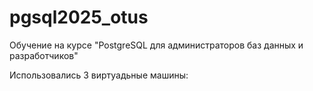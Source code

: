 # pgsql2025_otus
Обучение на курсе "PostgreSQL для администраторов баз данных и разработчиков"

Использовались 3 виртуадьные машины:

